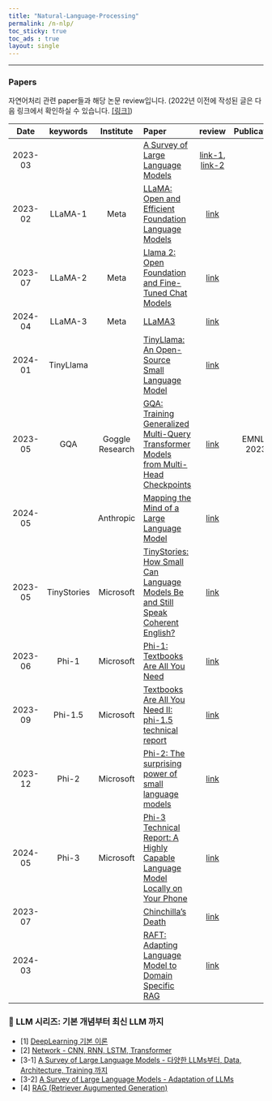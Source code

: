 ```yaml
---
title: "Natural-Language-Processing"
permalink: /n-nlp/
toc_sticky: true
toc_ads : true
layout: single
---
```


---

### Papers

자연어처리 관련 paper들과 해당 논문 review입니다. (2022년 이전에 작성된 글은 다음 링크에서 확인하실 수 있습니다. [[링크]](https://happy-jihye.github.io/nlp/))

|  Date  |       keywords       |    Institute    | Paper                                                                                                                                                                               | review | Publication |
| :-----: | :------------------: | :--------------: | :---------------------------------------------------------------------------------------------------------------------------------------------------------------------------------- | :---------: | :---------: |
| 2023-03 |  | |[A Survey of Large Language Models](https://arxiv.org/abs/2303.18223)| [link-1](https://happy-jihye.github.io/nlp/nlp-22/), [link-2](https://happy-jihye.github.io/nlp/nlp-23/)|  |
| 2023-02 | LLaMA-1 |Meta|[LLaMA: Open and Efficient Foundation Language Models](https://research.facebook.com/publications/llama-open-and-efficient-foundation-language-models/)| [link](https://happy-jihye.github.io/nlp/nlp-12/)|  |
| 2023-07	 | LLaMA-2 |Meta|[Llama 2: Open Foundation and Fine-Tuned Chat Models](https://arxiv.org/pdf/2307.09288)| [link](https://happy-jihye.github.io/nlp/nlp-14/)| |
| 2024-04 | LLaMA-3 |Meta|[LLaMA3](https://llama.meta.com/llama3/)| [link](https://happy-jihye.github.io/nlp/nlp-14/)|  |
| 2024-01 | TinyLlama | |[TinyLlama: An Open-Source Small Language Model](https://arxiv.org/abs/2401.02385)| [link](https://happy-jihye.github.io/nlp/nlp-18/)|  |
| 2023-05 | GQA |Goggle Research|[GQA: Training Generalized Multi-Query Transformer Models from Multi-Head Checkpoints](https://arxiv.org/abs/2305.13245)| [link](https://happy-jihye.github.io/nlp/nlp-13/) | EMNLP 2023
| 2024-05 |  | Anthropic |[Mapping the Mind of a Large Language Model](https://www.anthropic.com/news/mapping-mind-language-model)| [link](https://happy-jihye.github.io/nlp/nlp-15/) | 
| 2023-05 | TinyStories | Microsoft |[TinyStories: How Small Can Language Models Be and Still Speak Coherent English?](https://arxiv.org/abs/2305.07759)| [link](https://happy-jihye.github.io/nlp/nlp-19/) | 
| 2023-06 | Phi-1 | Microsoft |[Phi-1: Textbooks Are All You Need](https://arxiv.org/abs/2306.11644)| [link](https://happy-jihye.github.io/nlp/nlp-16/) | 
| 2023-09 | Phi-1.5 | Microsoft |[Textbooks Are All You Need II: phi-1.5 technical report](https://arxiv.org/abs/2309.05463)| [link](https://happy-jihye.github.io/nlp/nlp-19/) | 
| 2023-12 | Phi-2 | Microsoft |[Phi-2: The surprising power of small language models](https://www.microsoft.com/en-us/research/blog/phi-2-the-surprising-power-of-small-language-models/)| [link](https://happy-jihye.github.io/nlp/nlp-19/) | 
| 2024-05 | Phi-3 | Microsoft |[Phi-3 Technical Report: A Highly Capable Language Model Locally on Your Phone](https://arxiv.org/abs/2404.14219)| [link](https://happy-jihye.github.io/nlp/nlp-19/) | 
| 2023-07 |  | |[Chinchilla’s Death](https://espadrine.github.io/blog/posts/chinchilla-s-death.html)| [link](https://happy-jihye.github.io/nlp/nlp-17/)|  |
| 2024-03 |  | | [RAFT: Adapting Language Model to Domain Specific RAG](https://arxiv.org/abs/2403.10131) | [link](https://happy-jihye.github.io/nlp/nlp-25/)|  |

### **📒 LLM 시리즈: 기본 개념부터 최신 LLM 까지**

- [1] [DeepLearning 기본 이론](https://happy-jihye.github.io/nlp/nlp-20/)
- [2] [Network - CNN, RNN, LSTM, Transformer](https://happy-jihye.github.io/nlp/nlp-21/)
- [3-1] [A Survey of Large Language Models - 다양한 LLMs부터, Data, Architecture, Training 까지](https://happy-jihye.github.io/nlp/nlp-22/)
- [3-2] [A Survey of Large Language Models - Adaptation of LLMs](https://happy-jihye.github.io/nlp/nlp-23/)
- [4] [RAG (Retriever Augumented Generation)](https://happy-jihye.github.io/nlp/nlp-24/)

